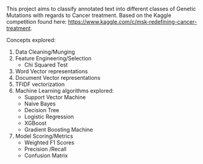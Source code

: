 This project aims to classify annotated text into different classes of Genetic Mutations with regards to Cancer treatment.
Based on the Kaggle competition found here: https://www.kaggle.com/c/msk-redefining-cancer-treatment.

Concepts explored:

<ol> 
<li> Data Cleaning/Munging  </li>
<li> Feature Engineering/Selection
<ul>
<li> Chi Squared Test </li>
</ul> </li>
<li> Word Vector representations </li>
<li> Document Vector representations </li>
<li> TFIDF vectorization </li>
<li> Machine Learning algorithms explored:
<ul>
<li> Support Vector Machine </li>
	<li> Naive Bayes </li>
	<li> Decision Tree </li>
	<li> Logistic Regression </li>
	<li> XGBoost </li>
	<li> Gradient Boosting Machine </li>
</ul> </li>
<li> Model Scoring/Metrics
<ul>
<li> Weighted F1 Scores </li>
<li> Precision /Recall </li>
<li> Confusion Matrix </li>
</ul> </li>
